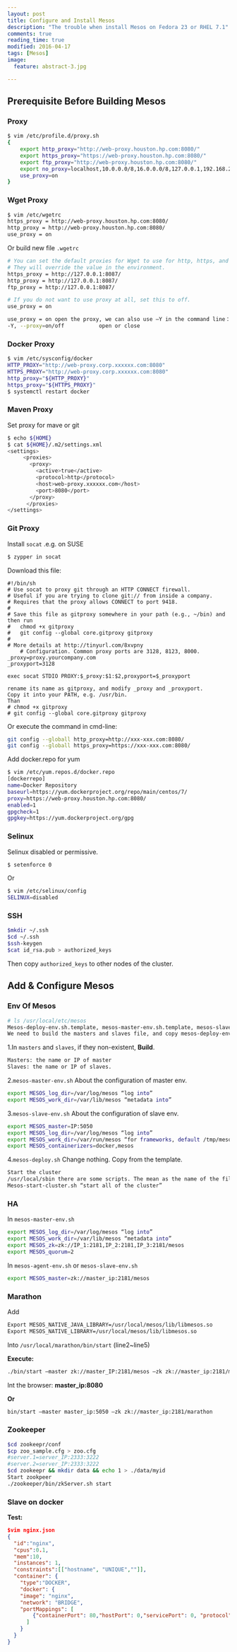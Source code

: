 ```yaml
---
layout: post
title: Configure and Install Mesos
description: "The trouble when install Mesos on Fedora 23 or RHEL 7.1"
comments: true
reading_time: true
modified: 2016-04-17
tags: [Mesos]
image:
  feature: abstract-3.jpg

---
```


## Prerequisite Before Building Mesos ##

### Proxy ###

```bash
$ vim /etc/profile.d/proxy.sh
{
	export http_proxy="http://web-proxy.houston.hp.com:8080/"
	export https_proxy="https://web-proxy.houston.hp.com:8080/"
	export ftp_proxy="http://web-proxy.houston.hp.com:8080/"
	export no_proxy=localhost,10.0.0.0/8,16.0.0.0/8,127.0.0.1,192.168.20.0/24
	use_proxy=on
}
```

### Wget Proxy ###

```bash
$ vim /etc/wgetrc
https_proxy = http://web-proxy.houston.hp.com:8080/
http_proxy = http://web-proxy.houston.hp.com:8080/
use_proxy = on   
```

Or build new file `.wgetrc`  

```bash
# You can set the default proxies for Wget to use for http, https, and ftp.
# They will override the value in the environment.
https_proxy = http://127.0.0.1:8087/
http_proxy = http://127.0.0.1:8087/
ftp_proxy = http://127.0.0.1:8087/

# If you do not want to use proxy at all, set this to off.
use_proxy = on

use_proxy = on open the proxy, we can also use –Y in the command line：
-Y, --proxy=on/off           open or close  
```

### Docker Proxy ###

```bash  
$ vim /etc/sysconfig/docker
HTTP_PROXY="http://web-proxy.corp.xxxxxx.com:8080"
HTTPS_PROXY="http://web-proxy.corp.xxxxxx.com:8080"
http_proxy="${HTTP_PROXY}"
https_proxy="${HTTPS_PROXY}"
$ systemctl restart docker
```

### Maven Proxy ###

Set proxy for mave or git  

```bash
$ echo ${HOME}
$ cat ${HOME}/.m2/settings.xml
<settings>
     <proxies>
       <proxy>
         <active>true</active>
         <protocol>http</protocol>
         <host>web-proxy.xxxxxx.com</host>
         <port>8080</port>
       </proxy>
      </proxies>
</settings>
```

### Git Proxy ###

Install `socat` .e.g. on SUSE  

```bash
$ zypper in socat
```

Download this file:

```
#!/bin/sh
# Use socat to proxy git through an HTTP CONNECT firewall.
# Useful if you are trying to clone git:// from inside a company.
# Requires that the proxy allows CONNECT to port 9418.
#
# Save this file as gitproxy somewhere in your path (e.g., ~/bin) and then run
#   chmod +x gitproxy
#   git config --global core.gitproxy gitproxy
#
# More details at http://tinyurl.com/8xvpny
	# Configuration. Common proxy ports are 3128, 8123, 8000.
_proxy=proxy.yourcompany.com
_proxyport=3128

exec socat STDIO PROXY:$_proxy:$1:$2,proxyport=$_proxyport

rename its name as gitproxy, and modify _proxy and _proxyport.
Copy it into your PATH, e.g. /usr/bin.
Than 
# chmod +x gitproxy
# git config --global core.gitproxy gitproxy
```

Or execute the command in cmd-line:  

```bash	
git config --globall http_proxy=http://xxx-xxx.com:8080/
git config --globall https_proxy=https://xxx-xxx.com:8080/  
```

Add docker.repo for yum  

```bash
$ vim /etc/yum.repos.d/docker.repo
[dockerrepo]
name=Docker Repository
baseurl=https://yum.dockerproject.org/repo/main/centos/7/
proxy=https://web-proxy.houston.hp.com:8080/
enabled=1
gpgcheck=1
gpgkey=https://yum.dockerproject.org/gpg
```

### Selinux ###

Selinux disabled or permissive.  

```bash
$ setenforce 0 
```
Or 

```bash
$ vim /etc/selinux/config
SELINUX=disabled  
```

### SSH ###

```bash
$mkdir ~/.ssh
$cd ~/.ssh
$ssh-keygen
$cat id_rsa.pub > authorized_keys
```

Then copy `authorized_keys` to other nodes of the cluster.  

## Add & Configure Mesos ##

### Env Of Mesos ###

```bash
# ls /usr/local/etc/mesos
Mesos-deploy-env.sh.template, mesos-master-env.sh.template, mesos-slave-env.sh.template.
We need to build the masters and slaves file, and copy mesos-deploy-env.sh, mesos-master-env.sh, mesos-slave-env.sh  
```

1.In `masters` and `slaves`, if they non-existent, **Build**.

```bash
Masters: the name or IP of master  
Slaves: the name or IP of slaves.  
```

2.`mesos-master-env.sh`
About the configuration of master env.   

```bash
export MESOS_log_dir=/var/log/mesos “log into”  
export MESOS_work_dir=/var/lib/mesos “metadata into”  
```

3.`mesos-slave-env.sh`
About the configuration of slave env.  

```bash
export MESOS_master=IP:5050  
export MESOS_log_dir=/var/log/mesos “log into”  
export MESOS_work_dir=/var/run/mesos “for frameworks, default /tmp/mesos”  
export MESOS_containerizers=docker,mesos  
```

4.`mesos-deploy.sh` 
Change nothing. Copy from the template.  

```bash
Start the cluster  
/usr/local/sbin there are some scripts. The mean as the name of the files.  
Mesos-start-cluster.sh “start all of the cluster”  
```

### HA ###

In `mesos-master-env.sh`

```bash
export MESOS_log_dir=/var/log/mesos “log into”
export MESOS_work_dir=/var/lib/mesos “metadata into”
export MESOS_zk=zk://IP_1:2181,IP_2:2181,IP_3:2181/mesos
export MESOS_quorum=2
```
		
In `mesos-agent-env.sh` or `mesos-slave-env.sh`

```bash
export MESOS_master=zk://master_ip:2181/mesos
```

### Marathon ###

Add  

```bash
Export MESOS_NATIVE_JAVA_LIBRARY=/usr/local/mesos/lib/libmesos.so
Export MESOS_NATIVE_LIBRARY=/usr/local/mesos/lib/libmesos.so  
```

Into `/usr/local/marathon/bin/start` (line2~line5)  

**Execute:**  

```bash
./bin/start –master zk://master_IP:2181/mesos –zk zk://master_ip:2181/marathon
```

Int the browser: **master_ip:8080**  

**Or**  

```bash
bin/start –master master_ip:5050 –zk zk://master_ip:2181/marathon
```

### Zookeeper ###

```bash
$cd zookeepr/conf
$cp zoo_sample.cfg > zoo.cfg
#server.1=server_IP:2333:3222
#server.2=server_IP:2333:3222
$cd zookeepr && mkdir data && echo 1 > ./data/myid
Start zookpeer
./zookeeper/bin/zkServer.sh start  
```

### Slave on docker ###

**Test:**

```json
$vim nginx.json
{
  "id":"nginx",
  "cpus":0.1,
  "mem":10,
  "instances": 1,
  "constraints":[["hostname", "UNIQUE",""]],
  "container": {
    "type":"DOCKER",
    "docker": {
    "image": "nginx",
    "network": "BRIDGE",
    "portMappings": [
        {"containerPort": 80,"hostPort": 0,"servicePort": 0, "protocol":"tcp" }
      ]
    }
  }
}
```







